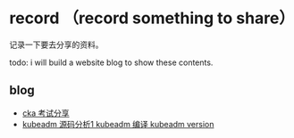 # record （record something to share）

记录一下要去分享的资料。

todo: i will build a website blog to show these contents.

## blog

- [cka 考试分享](./blog/cka%20考试资料梳理/cka%20考试资料梳理.md)
- [kubeadm 源码分析1 kubeadm 编译 kubeadm version](./kubeadm%20源码分析1%20kubeadm%20编译、kubeadm%20version%20/kubeadm%20源码分析.md)
